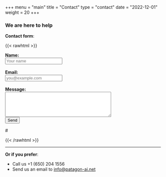 +++
menu = "main"
title = "Contact"
type = "contact"
date = "2022-12-01"
weight = 20
+++

### We are here to help

**Contact form**:

{{< rawhtml >}}

<form action="https://getform.io/f/fcfee470-9e6d-45f9-bb09-a022525136c9" method="POST">
    <div class="mb-3 pt-0">
      <b>Name:</b><br/>
      <input
        placeholder="Your name"
        type="text"
        name="name"
        class="px-3 py-3 placeholder-gray-400 text-gray-600 relative bg-white bg-white rounded text-sm border-0 shadow outline-none focus:outline-none focus:ring w-full"
      />
    </div>
    <br/>
    <div class="mb-3 pt-0">
      <b>Email:</b><br/>
      <input
        placeholder="you@example.com"
        type="email"
        name="email"
      />
    </div>
    <br/>
    <div class="mb-3 pt-0">
      <b>Message:</b><br/>
      <textarea
        placeholder="Your message"
        type="text"
        name="message"
        class="px-3 py-3 placeholder-gray-400 text-gray-600 relative bg-white bg-white rounded text-sm border-0 shadow outline-none focus:outline-none focus:ring w-full"
        cols="40" rows="5"
      >
      </textarea>
    </div>
    <!-- add hidden Honeypot input to prevent spams -->
    <input type="hidden" name="_gotcha" style="display:none !important">
    <!-- checkbox handle -->
    <button type="submit">Send</button>

#</form>
{{< /rawhtml >}}

---

**Or if you prefer**:

* Call us +1 (650) 204 1556
* Send us an email to info@patagon-ai.net
